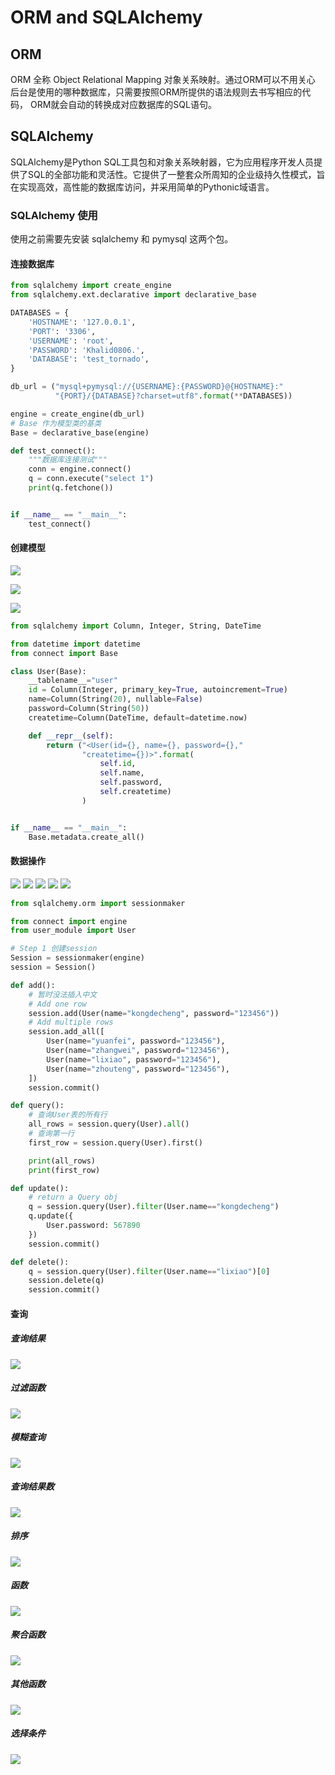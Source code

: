 # ORM and SQLAlchemy

## ORM
ORM 全称 Object Relational Mapping 对象关系映射。通过ORM可以不用关心
后台是使用的哪种数据库，只需要按照ORM所提供的语法规则去书写相应的代码，
ORM就会自动的转换成对应数据库的SQL语句。

## SQLAlchemy
SQLAlchemy是Python SQL工具包和对象关系映射器，它为应用程序开发人员提供了SQL的全部功能和灵活性。它提供了一整套众所周知的企业级持久性模式，旨在实现高效，高性能的数据库访问，并采用简单的Pythonic域语言。


### SQLAlchemy 使用
使用之前需要先安装 sqlalchemy 和 pymysql 这两个包。

#### 连接数据库
```python
from sqlalchemy import create_engine
from sqlalchemy.ext.declarative import declarative_base

DATABASES = {
    'HOSTNAME': '127.0.0.1',
    'PORT': '3306',
    'USERNAME': 'root',
    'PASSWORD': 'Khalid0806.',
    'DATABASE': 'test_tornado',
}

db_url = ("mysql+pymysql://{USERNAME}:{PASSWORD}@{HOSTNAME}:"
          "{PORT}/{DATABASE}?charset=utf8".format(**DATABASES))

engine = create_engine(db_url)
# Base 作为模型类的基类
Base = declarative_base(engine)

def test_connect():
    """数据库连接测试"""
    conn = engine.connect()
    q = conn.execute("select 1")
    print(q.fetchone())


if __name__ == "__main__":
    test_connect()

```
#### 创建模型

![](images/module_first.png)

![](images/module_second.png)

![](images/module_third.png)

```python
from sqlalchemy import Column, Integer, String, DateTime

from datetime import datetime
from connect import Base

class User(Base):
    __tablename__="user"
    id = Column(Integer, primary_key=True, autoincrement=True)
    name=Column(String(20), nullable=False)
    password=Column(String(50))
    createtime=Column(DateTime, default=datetime.now)

    def __repr__(self):
        return ("<User(id={}, name={}, password={}," 
                "createtime={})>".format(
                    self.id,
                    self.name,
                    self.password,
                    self.createtime)
                )


if __name__ == "__main__":
    Base.metadata.create_all()

```
#### 数据操作

![](images/create_session.png)
![](images/data_add.png)
![](images/data_query.png)
![](images/data_update.png)
![](images/data_delete.png)

```python
from sqlalchemy.orm import sessionmaker

from connect import engine
from user_module import User

# Step 1 创建session
Session = sessionmaker(engine)
session = Session()

def add():
    # 暂时没法插入中文
    # Add one row
    session.add(User(name="kongdecheng", password="123456"))
    # Add multiple rows
    session.add_all([
        User(name="yuanfei", password="123456"),
        User(name="zhangwei", password="123456"),
        User(name="lixiao", password="123456"),
        User(name="zhouteng", password="123456"),
    ])
    session.commit()

def query():
    # 查询User表的所有行
    all_rows = session.query(User).all()
    # 查询第一行
    first_row = session.query(User).first()

    print(all_rows)
    print(first_row)

def update():
    # return a Query obj
    q = session.query(User).filter(User.name=="kongdecheng")
    q.update({
        User.password: 567890
    })
    session.commit()

def delete():
    q = session.query(User).filter(User.name=="lixiao")[0]
    session.delete(q)
    session.commit()

```

#### 查询

##### 查询结果
![](images/query_result.png)

##### 过滤函数
![](images/filter.png)

##### 模糊查询 
![](images/mohu_query.png)

##### 查询结果数 
![](images/query_result_number.png)

##### 排序 
![](images/query_sort.png)

##### 函数
![](images/query_function.png)

##### 聚合函数
![](images/query_function_juhe.png)

##### 其他函数
![](images/query_function_other.png)

##### 选择条件
![](images/query_if.png)



